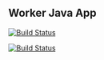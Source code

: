 ## Worker Java App

[![Build Status](http://35.227.137.176:8080/buildStatus/icon?job=instavote%2Fworker-build&subject=Build&color=blue)](http://35.227.137.176:8080/job/instavote/job/worker-build/)
  
[![Build Status](http://35.227.137.176:8080/buildStatus/icon?job=instavote%2Fworker-test&subject=UnitTest&color=pink)](http://35.227.137.176:8080/job/instavote/job/worker-test/)
